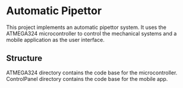 # Automatic Pipettor

This project implements an automatic pipettor system. It uses
the ATMEGA324 microcontroller to control the mechanical systems
and a mobile application as the user interface.

## Structure
ATMEGA324 directory contains the code base for the microcontroller.
ControlPanel directory contains the code base for the mobile app.
